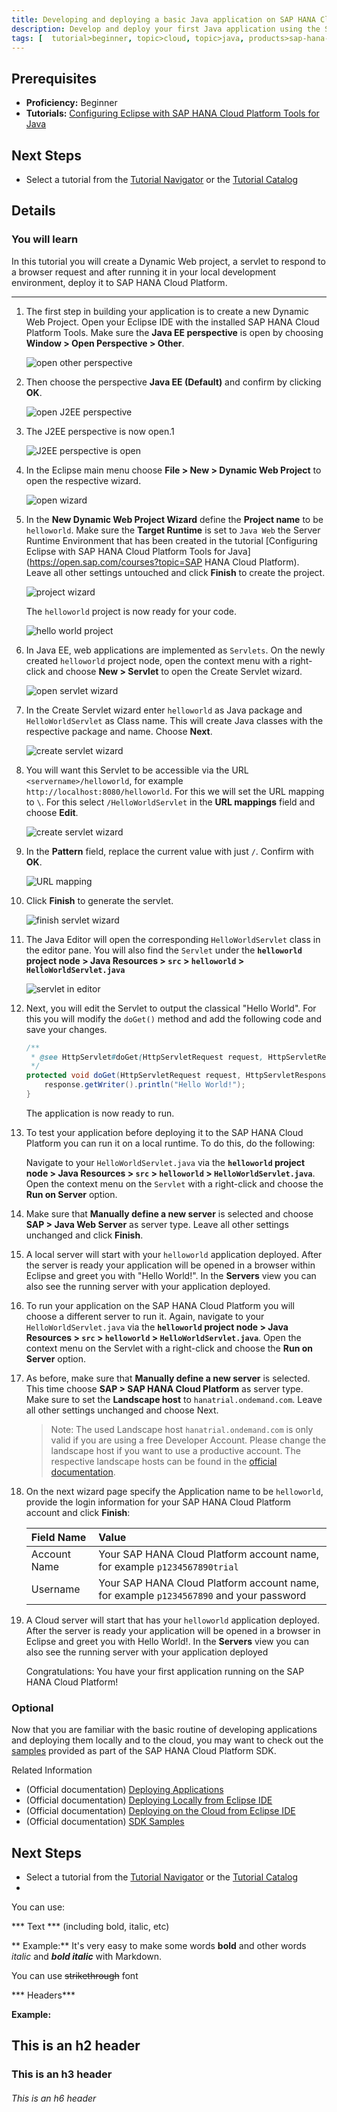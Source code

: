 ```yaml
---
title: Developing and deploying a basic Java application on SAP HANA Cloud Platform
description: Develop and deploy your first Java application using the SAP HANA Cloud Platform Tools for Java
tags: [  tutorial>beginner, topic>cloud, topic>java, products>sap-hana-cloud-platform ]
---
```

## Prerequisites  
 - **Proficiency:** Beginner
 - **Tutorials:** [Configuring Eclipse with SAP HANA Cloud Platform Tools for Java](http://go.sap.com/developer/tutoerials/hcpfff-java-eclipse-setup/fgff/hfgh5555.html)

## Next Steps
 - Select a tutorial from the [Tutorial Navigator](http://go.sap.comu/developer/tuto6756dgfgdrial-navigatoryu/gfdff/ert343/gfdgdfg.html) or the [Tutorial Catalog](https://google.com/some)

## Details
### You will learn  
In this tutorial you will create a Dynamic Web project, a servlet to respond to a browser request and after running it in your local development environment, deploy it to SAP HANA Cloud Platform.


---


1. The first step in building your application is to create a new Dynamic Web Project. Open your Eclipse IDE with the installed SAP HANA Cloud Platform Tools. Make  sure the **Java EE perspective** is open by choosing **Window > Open Perspective > Other**.

    ![open other perspective](http://www.freedigitalphotos.net/images/img/homepage/87357.jpg)

2. Then choose the perspective **Java EE (Default)** and confirm by clicking **OK**.

    ![open J2EE perspective](http://kingofwallpapers.com/images/images-169.jpg)

3. The J2EE perspective is now open.1

    ![J2EE perspective is open](http://eskipaper.com/images/images-4.jpg)

4. In the Eclipse main menu choose **File > New > Dynamic Web Project** to open the respective wizard.

    ![open wizard](https://1.bp.blogspot.com/-3CMTnxVnudM/VqprPp_mVEI/AAAAAAAACrk/DUuxnoCbuaw/s640/full-hd-happy-valentines-day-hd-wallpapers.jpg)
    
5. In the **New Dynamic Web Project Wizard** define the **Project name** to be `helloworld`. Make sure the **Target Runtime** is set to `Java Web` the Server Runtime Environment that has been created in the tutorial [Configuring Eclipse with SAP HANA Cloud Platform Tools for Java](https://open.sap.com/courses?topic=SAP HANA Cloud Platform). Leave all other settings untouched and click **Finish** to create the project.

    ![project wizard](https://encrypted-tbn0.gstatic.com/images?q=tbn:ANd9GcRaKH4dU_U6Pe6WX5G8B9DZkkpzGHUxUJeGmOHbwKh6KrFsZsm6)

    The `helloworld` project is now ready for your code.
    
    ![hello world project](http://www.freedigitalphotos.net/images/img/homepage/weddings-top-252681.jpg)

6. In Java EE, web applications are implemented as `Servlets`. On the newly created `helloworld` project node, open the context menu with a right-click and choose **New > Servlet** to open the Create Servlet wizard.

    ![open servlet wizard](http://feelgrafix.com/data/images/images-9.jpg) 


7. In the Create Servlet wizard enter `helloworld` as Java package and `HelloWorldServlet` as Class name. This will create Java classes with the respective package and name. Choose **Next**.

    ![create servlet wizard](https://encrypted-tbn2.gstatic.com/images?q=tbn:ANd9GcQ_EIm_yjhUn-kXIavZC7oS1zvbRa1hcvIIxRQnthPKUsHXut7K) 

8. You will want this Servlet to be accessible via the URL `<servername>/helloworld`, for example `http://localhost:8080/helloworld`. For this we will set the URL mapping to `\`. For this select `/HelloWorldServlet` in the **URL mappings** field and choose **Edit**.

    ![create servlet wizard](https://encrypted-tbn3.gstatic.com/images?q=tbn:ANd9GcQdC9d6Z2Al0vMxQRqFc0230CUo-C-1BhIC3I5R9XTFw7MQLdeP)

9. In the **Pattern** field, replace the current value with just `/`. Confirm with **OK**.

    ![URL mapping](http://www.irishtimes.com/polopoly_fs/1.2624105.1461604711!/image/image.jpg_gen/derivatives/landscape_685/image.jpg)
 
10. Click **Finish** to generate the servlet.

    ![finish servlet wizard](http://thewallpaper.co/wp-content/uploads/2016/03/sky-clouds-cloudy-blue-hd-city-wallpapers-amazing-city-view-cool-city-images-widescreen-images-city-images-for-windows-desktop-images-large-places-background-1600x1024.jpg)

11. The Java Editor will open the corresponding `HelloWorldServlet` class in the editor pane. You will also find the `Servlet` under the **`helloworld` project node > Java Resources > `src` > `helloworld` > `HelloWorldServlet.java`**

    ![servlet in editor](https://encrypted-tbn2.gstatic.com/images?q=tbn:ANd9GcSUgJ7kFI5bGbyXLWXqyBavQmmwatvoZ1yEZGfj6sB9aEw-JE6sxA)
    
12. Next, you will edit the Servlet to output the classical "Hello World". For this you will modify the `doGet()` method and add the following code and save your changes.


    ```java
    /**
     * @see HttpServlet#doGet(HttpServletRequest request, HttpServletResponse response)
     */
    protected void doGet(HttpServletRequest request, HttpServletResponse response) throws ServletException, IOException {
        response.getWriter().println("Hello World!");
    }
    ```



    The application is now ready to run.

13. To test your application before deploying it to the SAP HANA Cloud Platform you can run it on a local runtime. To do this, do the following:

    Navigate to your `HelloWorldServlet.java` via the **`helloworld` project node > Java Resources > `src` > `helloworld` > `HelloWorldServlet.java`**. Open the context menu on the `Servlet` with a right-click and choose the **Run on Server** option.



14. Make sure that **Manually define a new server** is selected and choose **SAP > Java Web Server** as server type. Leave all other settings unchanged and click **Finish**.


15. A local server will start with your `helloworld` application deployed. After the server is ready your application will be opened in a browser within Eclipse and greet you with "Hello World!". In the **Servers** view you can also see the running server with your application deployed.


16. To run your application on the SAP HANA Cloud Platform you will choose a different server to run it. Again, navigate to your `HelloWorldServlet.java` via the **`helloworld` project node > Java Resources > `src` > `helloworld` > `HelloWorldServlet.java`**. Open the context menu on the Servlet with a right-click and choose the **Run on Server** option.


17. As before, make sure that **Manually define a new server** is selected. This time choose **SAP > SAP HANA Cloud Platform** as server type. Make sure to set the **Landscape host** to `hanatrial.ondemand.com`. Leave all other settings unchanged and choose Next.


    > Note: The used Landscape host `hanatrial.ondemand.com` is only valid if you are using a free Developer Account. Please change the landscape host if you want to use a productive account. The respective landscape hosts can be found in the [official documentation](https://help.hana.ondemand.com/help/frameset.htm?e4986153bb571014a2ddc2fdd682ee90.html).
    
    
18. On the next wizard page specify the Application name to be `helloworld`, provide the login information for your SAP HANA Cloud Platform account and click **Finish**:

    Field Name     | Value
    :------------- | :-------------
    Account Name   | Your SAP HANA Cloud Platform account name, for example `p1234567890trial`
    Username       | Your SAP HANA Cloud Platform account name, for example `p1234567890` and your password 


19. A Cloud server will start that has your `helloworld` application deployed. After the server is ready your application will be opened in a browser in Eclipse and greet you with Hello World!. In the **Servers** view you can also see the running server with your application deployed


    Congratulations: You have your first application running on the SAP HANA Cloud Platform!


### Optional
Now that you are familiar with the basic routine of developing applications and deploying them locally and to the cloud, you may want to check out the [samples](https://help.hana.ondemand.com/help/frameset.htm?937ce0d172bb101490cf767db0e91070.html) provided as part of the SAP HANA Cloud Platform SDK.

Related Information

 - (Official documentation) [Deploying Applications](https://help.hana.ondemand.com/help/frameset.htm?e5dfbc6cbb5710149279f67fb43d4e5d.html)
 - (Official documentation) [Deploying Locally from Eclipse IDE](https://help.hana.ondemand.com/help/frameset.htm?0f16c9db4a9c407abb1b4987c0afe714.html)
 - (Official documentation) [Deploying on the Cloud from Eclipse IDE](https://help.hana.ondemand.com/help/frameset.htm?60ab35d9edde43a1b38cf48174a3dca2.html)
 - (Official documentation) [SDK Samples](https://help.hana.ondemand.com/help/frameset.htm?937ce0d172bb101490cf767db0e91070.html)


## Next Steps
 - Select a tutorial from the [Tutorial Navigator](http://go.sap.com/developer/tutorial-navigator.html) or the [Tutorial Catalog](http://go.sap.com/developer/tutorials.html)
 - 
 You can use:

***  Text  *** (including bold, italic, etc)

  **  Example:** 
It's very easy to make some words **bold** and other words *italic* and ***bold italic*** with Markdown.

You can use ~~strikethrough~~ font

*** Headers***

  **Example:** 
## This is an h2 header 
### This is an h3 header
###### This is an h6 header
